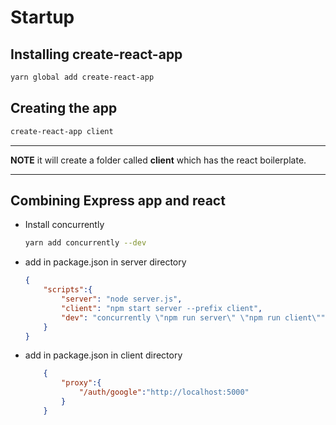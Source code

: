 # Startup
## Installing create-react-app
```bash
yarn global add create-react-app
```
## Creating the app
```bash
create-react-app client
```
---

**NOTE**
it will create a folder called **client** which has the react boilerplate.

---
## Combining Express app and react
* Install concurrently
	```bash
	yarn add concurrently --dev
	```
* add in package.json in server directory
	```json
	{
		"scripts":{
			"server": "node server.js",
			"client": "npm start server --prefix client",
			"dev": "concurrently \"npm run server\" \"npm run client\""
		}
	}
	```
* add in package.json in client directory
	```json
		{
			"proxy":{
				"/auth/google":"http://localhost:5000"
			}
		}
	```